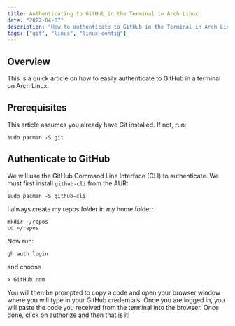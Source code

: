 ```yaml
---
title: Authenticating to GitHub in the Terminal in Arch Linux
date: "2022-04-07"
description: "How to authenticate to GitHub in the Terminal in Arch Linux so you can make changes to your private repos!"
tags: ["git", "linux", "linux-config"]
---
```


## Overview

This is a quick article on how to easily authenticate  to GitHub in a terminal on Arch Linux.

## Prerequisites

This article assumes you already have Git installed. If not, run:

```
sudo pacman -S git
```

## Authenticate to GitHub

We will use the GitHub Command Line Interface (CLI) to authenticate. We must first install `github-cli` from the AUR:

```
sudo pacman -S github-cli
```

I always create my repos folder in my home folder:

```
mkdir ~/repos
cd ~/repos
```

Now run:

```
gh auth login
```

and choose

```
> GitHub.com
```

You will then be prompted to copy a code and open your browser window where you will type in your GitHub credentials. Once you are logged in, you will paste the code you received from the terminal into the browser. Once done, click on authorize and then that is it!
